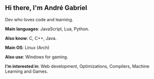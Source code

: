 ## Hi there, I'm André Gabriel

Dev who loves code and learning.

**Main languages**: JavaScript, Lua, Python.

**Also know**: C, C++, Java.
  
**Main OS**: Linux (Arch)

**Also use**: Windows for gaming.

**I’m interested in**: Web development, Optimizations, Compilers, Machine Learning and Games.

